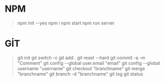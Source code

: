 # NPM 
> npm init --yes
> npm i 
> npm start
> npm run server

# GİT 

> git init
> git switch -c <branchName>
> git add .
> git reset --hard
> git commit -a -m "Comment"
> git config --global user.email "email"
> git config --global username "username"
> git checkout "branchname"
> git merge "branchname"
> git branch -d "branchname"
> git log 
> git status